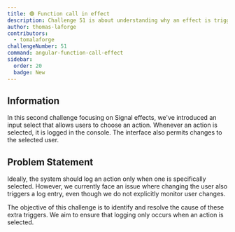 ```yaml
---
title: 🟢 Function call in effect
description: Challenge 51 is about understanding why an effect is triggered too often.
author: thomas-laforge
contributors:
  - tomalaforge
challengeNumber: 51
command: angular-function-call-effect
sidebar:
  order: 20
  badge: New
---
```


## Information

In this second challenge focusing on Signal effects, we've introduced an input select that allows users to choose an action. Whenever an action is selected, it is logged in the console. The interface also permits changes to the selected user.

## Problem Statement

Ideally, the system should log an action only when one is specifically selected. However, we currently face an issue where changing the user also triggers a log entry, even though we do not explicitly monitor user changes.

The objective of this challenge is to identify and resolve the cause of these extra triggers. We aim to ensure that logging only occurs when an action is selected.
